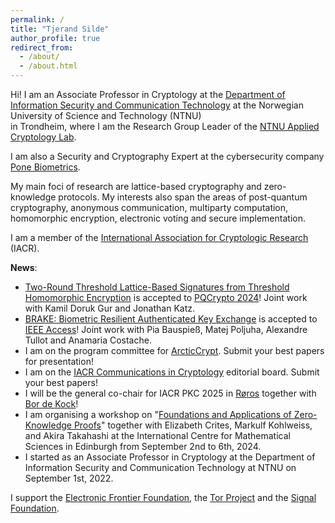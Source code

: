 ```yaml
---
permalink: /
title: "Tjerand Silde"
author_profile: true
redirect_from:
  - /about/
  - /about.html
---
```


Hi! I am an Associate Professor in Cryptology at the [Department of Information Security and Communication Technology](https://www.ntnu.edu/iik) at the Norwegian University of Science and Technology (NTNU)  
in Trondheim, where I am the Research Group Leader of the [NTNU Applied Cryptology Lab](https://www.ntnu.edu/iik/nacl-lab).

I am also a Security and Cryptography Expert at the cybersecurity company [Pone Biometrics](https://ponebiometrics.com/the-team).

My main foci of research are lattice-based cryptography and zero-knowledge protocols. My interests also span the areas of post-quantum cryptography, anonymous communication, multiparty computation, homomorphic encryption, electronic voting and secure implementation.

I am a member of the [International Association for Cryptologic Research](https://iacr.org) (IACR).

**News**:

- [Two-Round Threshold Lattice-Based Signatures from Threshold Homomorphic Encryption](https://eprint.iacr.org/2023/1318) is accepted to [PQCrypto 2024](https://www.maths.ox.ac.uk/events/conferences/pqcrypto-2024)! Joint work with Kamil Doruk Gur and Jonathan Katz.
- [BRAKE: Biometric Resilient Authenticated Key Exchange](https://eprint.iacr.org/2022/1408) is accepted to [IEEE Access](https://ieeexplore.ieee.org/document/10478011)! Joint work with Pia Bauspieß, Matej Poljuha, Alexandre Tullot and Anamaria Costache.
- I am on the program committee for [ArcticCrypt](https://simula-uib.com/arcticcrypt2025). Submit your best papers for presentation!
- I am on the [IACR Communications in Cryptology](https://cic.iacr.org) editorial board. Submit your best papers!
- I will be the general co-chair for IACR PKC 2025 in [Røros](https://www.visitnorway.com/places-to-go/trondelag/roros) together with [Bor de Kock](https://bordekock.nl)!
- I am organising a workshop on "[Foundations and Applications of Zero-Knowledge Proofs](https://www.icms.org.uk/ZeroKnowledgeProofs)" together with Elizabeth Crites, Markulf Kohlweiss, and Akira Takahashi at the International Centre for Mathematical Sciences in Edinburgh from September 2nd to 6th, 2024.
- I started as an Associate Professor in Cryptology at the Department of Information Security and Communication Technology at NTNU on September 1st, 2022.

I support the [Electronic Frontier Foundation](https://supporters.eff.org/donate/join-eff-4), the [Tor Project](https://donate.torproject.org) and the [Signal Foundation](https://signal.org/donate).
